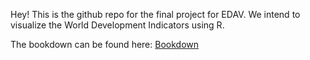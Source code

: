 Hey! This is the github repo for the final project for EDAV. We intend to visualize the World Development Indicators using R.

  The bookdown can be found here: [Bookdown](https://priyankab23.github.io/EDAV_project/)